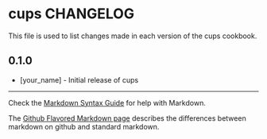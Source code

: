 cups CHANGELOG
==============

This file is used to list changes made in each version of the cups cookbook.

0.1.0
-----
- [your_name] - Initial release of cups

- - -
Check the [Markdown Syntax Guide](http://daringfireball.net/projects/markdown/syntax) for help with Markdown.

The [Github Flavored Markdown page](http://github.github.com/github-flavored-markdown/) describes the differences between markdown on github and standard markdown.
